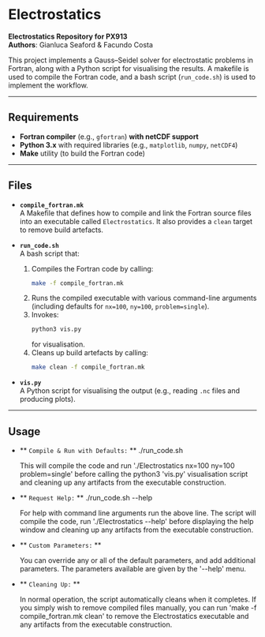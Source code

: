 # Electrostatics

**Electrostatics Repository for PX913**  
**Authors**: Gianluca Seaford & Facundo Costa

This project implements a Gauss–Seidel solver for electrostatic problems in Fortran, along with a Python script for visualising the results. A makefile is used to compile the Fortran code, and a bash script (`run_code.sh`) is used to implement the workflow.

---

## Requirements

- **Fortran compiler** (e.g., `gfortran`) **with netCDF support**  
- **Python 3.x** with required libraries (e.g., `matplotlib`, `numpy`, `netCDF4`)  
- **Make** utility (to build the Fortran code)

---

## Files

- **`compile_fortran.mk`**  
  A Makefile that defines how to compile and link the Fortran source files into an executable called `Electrostatics`. It also provides a `clean` target to remove build artefacts.

- **`run_code.sh`**  
  A bash script that:
  1. Compiles the Fortran code by calling:
     ```bash
     make -f compile_fortran.mk
     ```
  2. Runs the compiled executable with various command-line arguments (including defaults for `nx=100`, `ny=100`, `problem=single`).
  3. Invokes:
     ```bash
     python3 vis.py
     ```
     for visualisation.
  4. Cleans up build artefacts by calling:
     ```bash
     make clean -f compile_fortran.mk
     ```

- **`vis.py`**  
  A Python script for visualising the output (e.g., reading `.nc` files and producing plots).

---

## Usage

- ** `Compile & Run with Defaults:` **
      ./run_code.sh

    This will compile the code and run './Electrostatics nx=100 ny=100 problem=single' before calling the python3 'vis.py' visualisation script and cleaning up any artifacts from the executable construction.

- ** `Request Help:` **
        ./run_code.sh --help

    For help with command line arguments run the above line. The script will compile the code, run './Electrostatics --help' before displaying the help window and cleaning up any artifacts from the executable construction.

- ** `Custom Parameters:` **

    You can override any or all of the default parameters, and add additional parameters. The parameters available are given by the '--help' menu.

- ** `Cleaning Up:` **

    In normal operation, the script automatically cleans when it completes. If you simply wish to remove compiled files manually, you can run 'make -f compile_fortran.mk clean' to remove the Electrostatics executable and any artifacts from the executable construction.